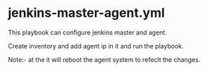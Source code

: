 
# jenkins-master-agent.yml
This playbook can configure jenkins master and agent.

Create inventory and add agent ip in it and run the playbook.

Note:- at the it will reboot the agent system to refeclt the changes.
